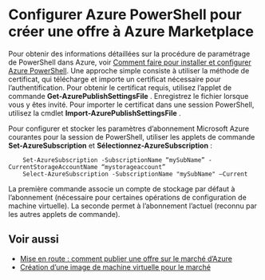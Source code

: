 <properties
   pageTitle="Configurer PowerShell pour créer un ordinateur virtuel pour le marché | Microsoft Azure"
   description="Instructions pour la configuration Azure PowerShell et l’utiliser comme un processus facultatif de flux pour créer des images de machine virtuelle pour déployer sur et vendent sur le marché d’Azure"
   services="marketplace-publishing"
   documentationCenter=""
   authors="HannibalSII"
   manager="hascipio"
   editor=""/>

<tags
   ms.service="marketplace"
   ms.devlang="na"
   ms.topic="article"
   ms.tgt_pltfrm="na"
   ms.workload="na"
   ms.date="02/04/2016"
   ms.author="hascipio"/>

# <a name="set-up-azure-powershell-to-create-an-offer-for-the-azure-marketplace"></a>Configurer Azure PowerShell pour créer une offre à Azure Marketplace
Pour obtenir des informations détaillées sur la procédure de paramétrage de PowerShell dans Azure, voir [Comment faire pour installer et configurer Azure PowerShell](../powershell-install-configure.md). Une approche simple consiste à utiliser la méthode de certificat, qui télécharge et importe un certificat nécessaire pour l’authentification. Pour obtenir le certificat requis, utilisez l’applet de commande **Get-AzurePublishSettingsFile** . Enregistrez le fichier lorsque vous y êtes invité. Pour importer le certificat dans une session PowerShell, utilisez la cmdlet **Import-AzurePublishSettingsFile** .

Pour configurer et stocker les paramètres d’abonnement Microsoft Azure courantes pour la session de PowerShell, utiliser les applets de commande **Set-AzureSubscription** et **Sélectionnez-AzureSubscription** :

        Set-AzureSubscription -SubscriptionName “mySubName” -CurrentStorageAccountName “mystorageaccount”
        Select-AzureSubscription -SubscriptionName "mySubName" –Current

La première commande associe un compte de stockage par défaut à l’abonnement (nécessaire pour certaines opérations de configuration de machine virtuelle).  La seconde permet à l’abonnement l’actuel (reconnu par les autres applets de commande).

## <a name="see-also"></a>Voir aussi
- [Mise en route : comment publier une offre sur le marché d’Azure](marketplace-publishing-getting-started.md)
- [Création d’une image de machine virtuelle pour le marché](marketplace-publishing-vm-image-creation.md)

